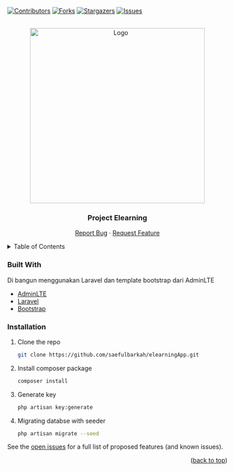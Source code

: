 <div id="top"></div>
<!--
*** Thanks for checking out the Best-README-Template. If you have a suggestion
*** that would make this better, please fork the repo and create a pull request
*** or simply open an issue with the tag "enhancement".
*** Don't forget to give the project a star!
*** Thanks again! Now go create something AMAZING! :D
-->



<!-- PROJECT SHIELDS -->
<!--
*** I'm using markdown "reference style" links for readability.
*** Reference links are enclosed in brackets [ ] instead of parentheses ( ).
*** See the bottom of this document for the declaration of the reference variables
*** for contributors-url, forks-url, etc. This is an optional, concise syntax you may use.
*** https://www.markdownguide.org/basic-syntax/#reference-style-links
-->
[![Contributors][contributors-shield]][contributors-url]
[![Forks][forks-shield]][forks-url]
[![Stargazers][stars-shield]][stars-url]
[![Issues][issues-shield]][issues-url]



<!-- PROJECT LOGO -->
<br />
<div align="center">
  <a href="https://github.com/othneildrew/Best-README-Template">
    <img src="https://raw.githubusercontent.com/laravel/art/master/logo-lockup/5%20SVG/2%20CMYK/1%20Full%20Color/laravel-logolockup-cmyk-red.svg" alt="Logo" width="400" style="max-width: 100%;">
  </a>

  <h3 align="center">Project Elearning</h3>

  <p align="center">
    <a href="https://github.com/saefulbarkah/elearningApp/issues">Report Bug</a>
    ·
    <a href="https://github.com/saefulbarkah/elearningApp/issues">Request Feature</a>
  </p>
</div>



<!-- TABLE OF CONTENTS -->
<details>
  <summary>Table of Contents</summary>
  <ol>
    <li>
      <a href="#built-with">Built With</a></li>
    </li>
    <li>
      <a href="#getting-started">Getting Started</a>
      <ul>
        <li><a href="#installation">Installation</a></li>
      </ul>
    </li>
  </ol>
</details>

### Built With

Di bangun menggunakan Laravel dan template bootstrap dari AdminLTE

* [AdminLTE](https://adminlte.io/)
* [Laravel](https://laravel.com)
* [Bootstrap](https://getbootstrap.com)

### Installation
1. Clone the repo
   ```sh
   git clone https://github.com/saefulbarkah/elearningApp.git
   ```
2. Install composer package
   ```sh
   composer install
   ```
3. Generate key 
   ```sh
   php artisan key:generate
   ```
   
4. Migrating databse with seeder
   ```sh
   php artisan migrate --seed
   ```

<!-- ROADMAP
## Roadmap

- [x] Add Changelog
- [x] Add back to top links
- [] Add Additional Templates w/ Examples
- [] Add "components" document to easily copy & paste sections of the readme
- [] Multi-language Support
    - [] Chinese
    - [] Spanish -->

See the [open issues](https://github.com/saefulbarkah/elearningApp/issues) for a full list of proposed features (and known issues).

<p align="right">(<a href="#top">back to top</a>)</p>


<!-- MARKDOWN LINKS & IMAGES -->
<!-- https://www.markdownguide.org/basic-syntax/#reference-style-links -->
[contributors-shield]: https://img.shields.io/github/contributors/saefulbarkah/elearningApp?style=for-the-badge
[contributors-url]: https://github.com/saefulbarkah/elearningApp/graphs/contributors
[forks-shield]: https://img.shields.io/github/forks/saefulbarkah/elearningApp?style=for-the-badge
[forks-url]: https://github.com/saefulbarkah/elearningApp/network/members
[stars-shield]: https://img.shields.io/github/stars/saefulbarkah/elearningApp?style=for-the-badge
[stars-url]: https://github.com/saefulbarkah/elearningApp/stargazers
[issues-shield]: https://img.shields.io/github/issues/saefulbarkah/elearningApp?style=for-the-badge
[issues-url]: https://github.com/saefulbarkah/elearningApp/issues
[license-shield]: https://img.shields.io/github/license/othneildrew/Best-README-Template.svg?style=for-the-badge
[license-url]: https://github.com/othneildrew/Best-README-Template/blob/master/LICENSE.txt
[linkedin-shield]: https://img.shields.io/badge/-LinkedIn-black.svg?style=for-the-badge&logo=linkedin&colorB=555
[linkedin-url]: https://linkedin.com/in/othneildrew
[product-screenshot]: images/screenshot.png
